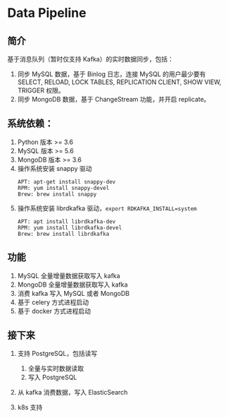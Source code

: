 # Data Pipeline

## 简介

基于消息队列（暂时仅支持 Kafka）的实时数据同步，包括：
1. 同步 MySQL 数据，基于 Binlog 日志，连接 MySQL 的用户最少要有 SELECT, RELOAD, LOCK TABLES, REPLICATION CLIENT, SHOW VIEW, TRIGGER 权限。
2. 同步 MongoDB 数据，基于 ChangeStream 功能，并开启 replicate。

## 系统依赖：

1. Python 版本 >= 3.6
2. MySQL 版本 >= 5.6
3. MongoDB 版本 >= 3.6
4. 操作系统安装 snappy 驱动
    ```
    APT: apt-get install snappy-dev
    RPM: yum install snappy-devel
    Brew: brew install snappy
    ```
5. 操作系统安装 librdkafka 驱动，`export RDKAFKA_INSTALL=system`
    ```
    APT: apt install librdkafka-dev
    RPM: yum install librdkafka-devel
    Brew: brew install librdkafka
    ```

## 功能

1. MySQL 全量增量数据获取写入 kafka
2. MongoDB 全量增量数据获取写入 kafka
3. 消费 kafka 写入 MySQL 或者 MongoDB
4. 基于 celery 方式进程启动
5. 基于 docker 方式进程启动


## 接下来

1. 支持 PostgreSQL，包括读写
    1. 全量与实时数据读取
    2. 写入 PostgreSQL

2. 从 kafka 消费数据，写入 ElasticSearch

3. k8s 支持
